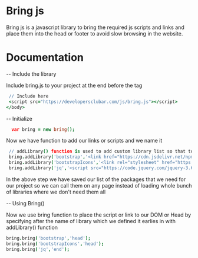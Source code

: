 # Bring js
Bring js is a javascript library to bring the required js scripts and links and place them into the head or footer to avoid slow browsing in the website.
 
# Documentation

-- Include the library

Include bring.js to your project at the end before the </body> tag
```coffee
 // Include here
 <script src="https://developersclubar.com/js/bring.js"></script>
</body>
```

-- Initialize

```coffee
  var bring = new bring();
```
Now we have function to add our links or scripts and we name it

```coffee
 // addLibrary() function is used to add custom library list so that to include sspecific library by Library name using bring() functoin
 bring.addLibrary('bootstrap','<link href="https://cdn.jsdelivr.net/npm/bootstrap@5.0.2/dist/css/bootstrap.min.css" rel="stylesheet">');
 bring.addLibrary('bootstrapIcons','<link rel="stylesheet" href="https://cdn.jsdelivr.net/npm/bootstrap-icons@1.5.0/font/bootstrap-icons.css">');
 bring.addLibrary('jq','<script src="https://code.jquery.com/jquery-3.6.0.min.js" ></script>');
```
In the above step we have saved our list of the packages that we need for our project so we can call them on any page instead of loading whole bunch of libraries where we don't need them all 

-- Using Bring() 

Now we use bring function to place the script or link to our DOM or Head by specifying after the name of library which we defined it earlies in with addLibrary() function

```coffee
bring.bring('bootstrap','head');
bring.bring('bootstrapIcons','head');
bring.bring('jq','end');
```
